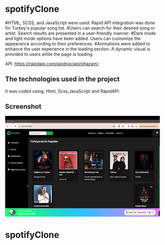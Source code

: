<h1> spotifyClone </h1>

#HTML, SCSS, and JavaScript were used. Rapid API integration was done for Turkey's popular song list.
#Users can search for their desired song or artist. Search results are presented in a user-friendly manner.
#Dark mode and light mode options have been added. Users can customize the appearance according to their preferences. #Animations were added to enhance the user experience in the loading section. A dynamic visual is provided to users while the page is loading.

API: https://rapidapi.com/apidojo/api/shazam/

<h2> The technologies used in the project </h2>

It was coded using;
Html, Scss,JavaScript and RapidAPI.

<h2> Screenshot </h2>

![](screen.gif)
# spotifyClone
